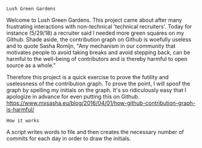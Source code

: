 `Lush Green Gardens`

Welcome to Lush Green Gardens. This project came about after many frustrating interactions with non-technical 'technical recruiters'. Today for instance (5/29/18) a recruiter said I needed more green squares on my Github. Shade aside, the contribution graph on Github is woefully useless and to quote Sasha Romijn, "Any mechanism in our community that motivates people to avoid taking breaks and avoid stepping back, can be harmful to the well-being of contributors and is thereby harmful to open source as a whole."


Therefore this project is a quick exercise to prove the futility and uselessness of the contribution graph. To prove the point, I will spoof the graph by spelling my initials on the graph. It's so ridiculously easy that I apologize in advance for even putting this on Github.
https://www.mxsasha.eu/blog/2016/04/01/how-github-contribution-graph-is-harmful/

```How it works```

A script writes words to file and then creates the necessary number of commits for each day in order to draw the initials.
